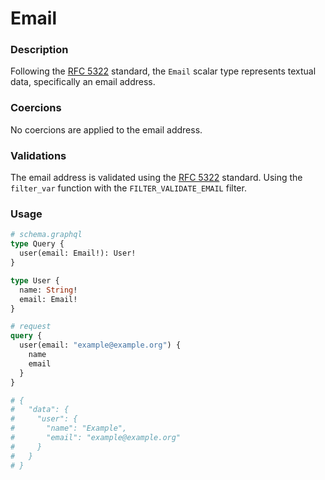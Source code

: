 # Email

### Description

Following the [RFC 5322](https://tools.ietf.org/html/rfc5322) standard, the `Email` scalar type represents textual data, specifically an email address.

### Coercions

No coercions are applied to the email address.

### Validations

The email address is validated using the [RFC 5322](https://tools.ietf.org/html/rfc5322) standard. Using the `filter_var` function with the `FILTER_VALIDATE_EMAIL` filter.

### Usage

```graphql
# schema.graphql
type Query {
  user(email: Email!): User!
}

type User {
  name: String!
  email: Email!
}
```

```graphql
# request
query {
  user(email: "example@example.org") {
    name
    email
  }
}

# {
#   "data": {
#     "user": {
#       "name": "Example",
#       "email": "example@example.org"
#     }
#   }
# }
```
